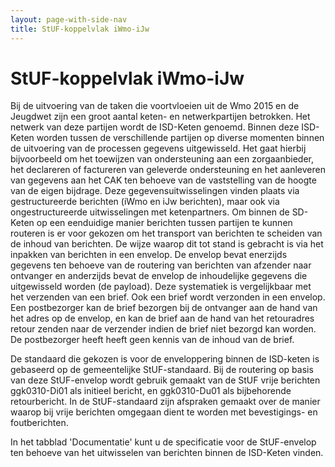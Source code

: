 ```yaml
---
layout: page-with-side-nav
title: StUF-koppelvlak iWmo-iJw
---
```

# StUF-koppelvlak iWmo-iJw

Bij de uitvoering van de taken die voortvloeien uit de Wmo 2015 en de Jeugdwet zijn een groot aantal keten- en netwerkpartijen betrokken. Het netwerk van deze partijen wordt de ISD-Keten genoemd. Binnen deze ISD-Keten worden tussen de verschillende partijen op diverse momenten binnen de uitvoering van de processen gegevens uitgewisseld. Het gaat hierbij bijvoorbeeld om het toewijzen van ondersteuning aan een zorgaanbieder, het declareren of factureren van geleverde ondersteuning en het aanleveren van gegevens aan het CAK ten behoeve van de vaststelling van de hoogte van de eigen bijdrage. Deze gegevensuitwisselingen vinden plaats via gestructureerde berichten (iWmo en iJw berichten), maar ook via ongestructureerde uitwisselingen met ketenpartners. Om binnen de SD-Keten op een eenduidige manier berichten tussen partijen te kunnen routeren is er voor gekozen om het transport van berichten te scheiden van de inhoud van berichten. De wijze waarop dit tot stand is gebracht is via het inpakken van berichten in een envelop. De envelop bevat enerzijds gegevens ten behoeve van de routering van berichten van afzender naar ontvanger en anderzijds bevat de envelop de inhoudelijke gegevens die uitgewisseld worden (de payload). Deze systematiek is vergelijkbaar met het verzenden van een brief. Ook een brief wordt verzonden in een envelop. Een postbezorger kan de brief bezorgen bij de ontvanger aan de hand van het adres op de envelop, en kan de brief aan de hand van het retouradres retour zenden naar de verzender indien de brief niet bezorgd kan worden. De postbezorger heeft heeft geen kennis van de inhoud van de brief.

De standaard die gekozen is voor de enveloppering binnen de ISD-keten is gebaseerd op de gemeentelijke StUF-standaard. Bij de routering op basis van deze StUF-envelop wordt gebruik gemaakt van de StUF vrije berichten ggk0310-Di01 als initieel bericht, en ggk0310-Du01 als bijbehorende retourbericht. In de StUF-standaard zijn afspraken gemaakt over de manier waarop bij vrije berichten omgegaan dient te worden met bevestigings- en foutberichten.

In het tabblad 'Documentatie' kunt u de specificatie voor de StUF-envelop ten behoeve van het uitwisselen van berichten binnen de ISD-Keten vinden.